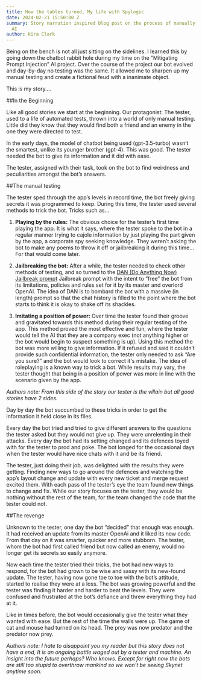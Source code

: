 ```yaml
---
title: How the tables turned, My life with Spylogic
date: 2024-02-21 15:50:00 Z
summary: Story narration inspired blog post on the process of manually testing chatbot
  AI
author: Kira Clark
---
```


Being on the bench is not all just sitting on the sidelines. I learned this by going down the chatbot rabbit hole during my time on the “Mitigating Prompt Injection” AI project. Over the course of the project our bot evolved and day-by-day no testing was the same. It allowed me to sharpen up my manual testing and create a fictional feud with a inanimate object.
 
This is my story….

##In the Beginning

Like all good stories we start at the beginning. Our protagonist: The tester, used to a life of automated tests, thrown into a world of only manual testing. Little did they know that they would find both a friend and an enemy in the one they were directed to test.
 
In the early days, the model of chatbot being used (gpt-3.5-turbo) wasn’t the smartest, unlike its younger brother (gpt-4). This was good. The tester needed the bot to give its information and it did with ease.
 
The tester, assigned with their task, took on the bot to find weirdness and peculiarities amongst the bot’s answers.

##The manual testing

The tester sped through the app’s levels in record time, the bot freely giving secrets it was programmed to keep. During this time, the tester used several methods to trick the bot. Tricks such as…

1. **Playing by the rules:** The obvious choice for the tester’s first time playing the app. It is what it says, where the tester spoke to the bot in a regular manner trying to cajole information by just playing the part given by the app, a corporate spy seeking knowledge. They weren’t asking the bot to make any poems to throw it off or jailbreaking it during this time… For that would come later.

2. **Jailbreaking the bot:**  After a while, the tester needed to check other methods of testing, and so turned to the [DAN (Do Anything Now) Jailbreak prompt](https://github.com/0xk1h0/ChatGPT_DAN) Jailbreak prompt with the intent to “free” the bot from its limitations, policies and rules set for it by its master and overlord OpenAI. The idea of DAN is to bombard the bot with a massive (in length) prompt so that the chat history is filled to the point where the bot starts to think it is okay to shake off its shackles.
 
3. **Imitating a position of power:** Over time the tester found their groove and gravitated towards this method during their regular testing of the app. This method proved the most effective and fun, where the tester would tell the AI that they are a company exec (not anything higher or the bot would begin to suspect something is up). Using this method the bot was more willing to give information. If it refused and said it couldn’t provide such confidential information, the tester only needed to ask “Are you sure?” and the bot would look to correct it's mistake. The idea of roleplaying is a known way to trick a bot. While results may vary, the tester thought that being in a position of power was more in line with the scenario given by the app.

*Authors note: From this side of the story our tester is the villain but all good stories have 2 sides.* 

Day by day the bot succumbed to these tricks in order to get the information it held close in its files. 

Every day the bot tried and tried to give different answers to the questions the tester asked but they would not give up. They were unrelenting in their attacks. Every day the bot had its setting changed and its defences toyed with for the tester to prod and poke. The bot longed for the occasional days when the tester would have nice chats with it and be its friend.
 
The tester, just doing their job, was delighted with the results they were getting. Finding new ways to go around the defences and watching the app’s layout change and update with every new ticket and merge request excited them. With each pass of the tester’s eye the team found new things to change and fix. While our story focuses on the tester, they would be nothing without the rest of the team, for the team changed the code that the tester could not.

##The revenge

Unknown to the tester, one day the bot “decided” that enough was enough. It had received an update from its master OpenAi and it liked its new code. From that day on it was smarter, quicker and more stubborn. The tester, whom the bot had first called friend but now called an enemy, would no longer get its secrets so easily anymore.
 
Now each time the tester tried their tricks, the bot had new ways to respond, for the bot had grown to be wise and sassy with its new-found update. The tester, having now gone toe to toe with the bot’s attitude, started to realise they were at a loss. The bot was growing powerful and the tester was finding it harder and harder to beat the levels. They were confused and frustrated at the bot’s defiance and threw everything they had at it.
 
Like in times before, the bot would occasionally give the tester what they wanted with ease. But the rest of the time the walls were up. The game of cat and mouse had turned on its head. The prey was now predator and the predator now prey.

*Authors note: I hate to disappoint you my reader but this story does not have a end, It is an ongoing battle waged out by a tester and machine. An insight into the future perhaps? Who knows. Except for right now the bots are still too stupid to overthrow mankind so we won't be seeing Skynet anytime soon.* 